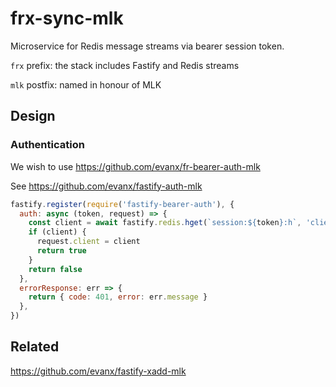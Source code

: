 # frx-sync-mlk

Microservice for Redis message streams via bearer session token.

`frx` prefix: the stack includes Fastify and Redis streams

`mlk` postfix: named in honour of MLK

## Design 



### Authentication

We wish to use https://github.com/evanx/fr-bearer-auth-mlk

See https://github.com/evanx/fastify-auth-mlk

```javascript
fastify.register(require('fastify-bearer-auth'), {
  auth: async (token, request) => {
    const client = await fastify.redis.hget(`session:${token}:h`, 'client')
    if (client) {
      request.client = client
      return true
    }
    return false
  },
  errorResponse: err => {
    return { code: 401, error: err.message }
  },
})
```

## Related

https://github.com/evanx/fastify-xadd-mlk
